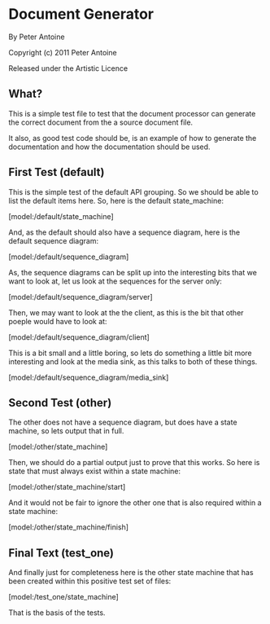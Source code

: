 Document Generator
==================

By Peter Antoine

Copyright (c) 2011 Peter Antoine

Released under the Artistic Licence

What?
-----

This is a simple test file to test that the document processor can generate the correct document from the
a source document file.

It also, as good test code should be, is an example of how to generate the documentation and how the
documentation should be used.

First Test (default)
--------------------

This is the simple test of the default API grouping. So we should be able to list the default items here.
So, here is the default state_machine:

[model:/default/state_machine]

And, as the default should also have a sequence diagram, here is the default sequence diagram:

[model:/default/sequence_diagram]

As, the sequence diagrams can be split up into the interesting bits that we want to look at, let us look
at the sequences for the server only:

[model:/default/sequence_diagram/server]

Then, we may want to look at the the client, as this is the bit that other poeple would have to look at:

[model:/default/sequence_diagram/client]

This is a bit small and a little boring, so lets do something a little bit more interesting and look at 
the media sink, as this talks to both of these things.

[model:/default/sequence_diagram/media_sink]

Second Test (other)
-------------------

The other does not have a sequence diagram, but does have a state machine, so lets output that in full.

[model:/other/state_machine]

Then, we should do a partial output just to prove that this works. So here is state that must always 
exist within a state machine:

[model:/other/state_machine/start]

And it would not be fair to ignore the other one that is also required within a state machine:

[model:/other/state_machine/finish]

Final Text (test_one)
---------------------

And finally just for completeness here is the other state machine that has been created within this
positive test set of files:

[model:/test_one/state_machine]

That is the basis of the tests.

